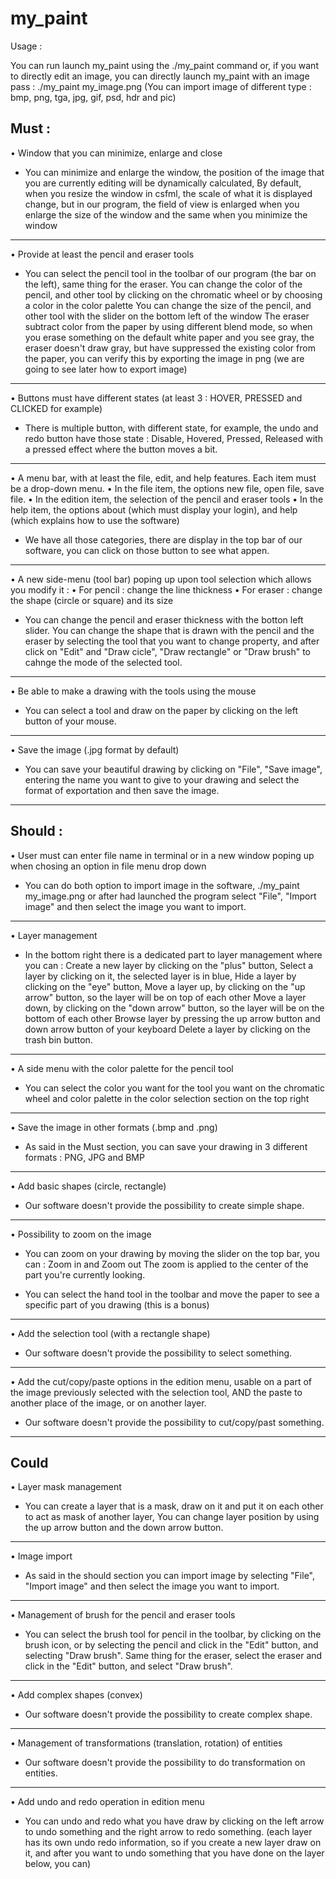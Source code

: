 # my_paint

Usage :

You can run launch my_paint using the ./my_paint command or,
if you want to directly edit an image, you can directly launch my_paint with an image pass : ./my_paint my_image.png
(You can import image of different type : bmp, png, tga, jpg, gif, psd, hdr and pic)

## Must :

• Window that you can minimize, enlarge and close

- You can minimize and enlarge the window, the position of the image that you are currently editing will be dynamically calculated,
By default, when you resize the window in csfml, the scale of what it is displayed change,
but in our program, the field of view is enlarged when you enlarge the size of the window and the same when you minimize the window

--------------------

• Provide at least the pencil and eraser tools

- You can select the pencil tool in the toolbar of our program (the bar on the left), same thing for the eraser.
You can change the color of the pencil, and other tool by clicking on the chromatic wheel or by choosing a color in the color palette
You can change the size of the pencil, and other tool with the slider on the bottom left of the window
The eraser subtract color from the paper by using different blend mode,
so when you erase something on the default white paper and you see gray,
the eraser doesn't draw gray, but have suppressed the existing color from the paper,
you can verify this by exporting the image in png (we are going to see later how to export image)

--------------------

• Buttons must have different states (at least 3 : HOVER, PRESSED and CLICKED for example)

- There is multiple button, with different state, for example, the undo and redo button have those state :
Disable, Hovered, Pressed, Released with a pressed effect where the button moves a bit.

--------------------

• A menu bar, with at least the file, edit, and help features. Each item must be a drop-down menu.
  • In the file item, the options new file, open file, save file.
  • In the edition item, the selection of the pencil and eraser tools
  • In the help item, the options about (which must display your login), and help (which explains how to use the software)

- We have all those categories, there are display in the top bar of our software, you can click on those button to see what appen.

--------------------

• A new side-menu (tool bar) poping up upon tool selection which allows you modify it :
  • For pencil : change the line thickness
  • For eraser : change the shape (circle or square) and its size

- You can change the pencil and eraser thickness with the botton left slider.
You can change the shape that is drawn with the pencil and the eraser by selecting the tool that you want to change property,
and after click on "Edit" and "Draw cicle", "Draw rectangle" or "Draw brush" to cahnge the mode of the selected tool.

--------------------

• Be able to make a drawing with the tools using the mouse

- You can select a tool and draw on the paper by clicking on the left button of your mouse.

--------------------

• Save the image (.jpg format by default)

- You can save your beautiful drawing by clicking on "File", "Save image",
entering the name you want to give to your drawing and select the format of exportation and then save the image.

--------------------

## Should :

• User must can enter file name in terminal or in a new window poping up when chosing an option in
file menu drop down

- You can do both option to import image in the software, ./my_paint my_image.png or
after had launched the program select "File", "Import image" and then select the image you want to import.

--------------------

• Layer management

- In the bottom right there is a dedicated part to layer management where you can :
Create a new layer by clicking on the "plus" button,
Select a layer by clicking on it, the selected layer is in blue,
Hide a layer by clicking on the "eye" button,
Move a layer up, by clicking on the "up arrow" button, so the layer will be on top of each other
Move a layer down, by clicking on the "down arrow" button, so the layer will be on the bottom of each other
Browse layer by pressing the up arrow button and down arrow button of your keyboard
Delete a layer by clicking on the trash bin button.

--------------------

• A side menu with the color palette for the pencil tool

- You can select the color you want for the tool you want on the chromatic wheel and
color palette in the color selection section on the top right

--------------------

• Save the image in other formats (.bmp and .png)

- As said in the Must section, you can save your drawing in 3 different formats : PNG, JPG and BMP

--------------------

• Add basic shapes (circle, rectangle)

- Our software doesn't provide the possibility to create simple shape.

--------------------

• Possibility to zoom on the image

- You can zoom on your drawing by moving the slider on the top bar, you can : Zoom in and Zoom out
The zoom is applied to the center of the part you're currently looking.

- You can select the hand tool in the toolbar and move the paper to see a specific part of you drawing (this is a bonus)

--------------------

• Add the selection tool (with a rectangle shape)

- Our software doesn't provide the possibility to select something.

--------------------

• Add the cut/copy/paste options in the edition menu, usable on a part of the image previously selected
with the selection tool, AND the paste to another place of the image, or on another layer.

- Our software doesn't provide the possibility to cut/copy/past something.

--------------------

## Could

• Layer mask management

- You can create a layer that is a mask, draw on it and put it on each other to act as mask of another layer,
You can change layer position by using the up arrow button and the down arrow button.

--------------------

• Image import

- As said in the should section you can import image by selecting "File", "Import image" and then select the image you want to import.

--------------------

• Management of brush for the pencil and eraser tools

- You can select the brush tool for pencil in the toolbar, by clicking on the brush icon,
or by selecting the pencil and click in the "Edit" button, and selecting "Draw brush".
Same thing for the eraser, select the eraser and click in the "Edit" button, and select "Draw brush".
 
--------------------

• Add complex shapes (convex)

- Our software doesn't provide the possibility to create complex shape.

--------------------

• Management of transformations (translation, rotation) of entities

- Our software doesn't provide the possibility to do transformation on entities.

--------------------

• Add undo and redo operation in edition menu

- You can undo and redo what you have draw by clicking on the left arrow to undo something and the right arrow to redo something.
(each layer has its own undo redo information,
so if you create a new layer draw on it,
and after you want to undo something that you have done on the layer below, you can)
